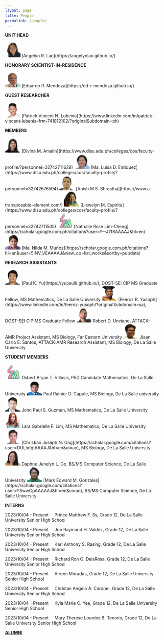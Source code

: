 ```yaml
---
layout: page
title: People
permalink: /people/
---
```


**UNIT HEAD**

<img src='/assets/people/angelyn-lao.png' width='50' />
[Angelyn R. Lao](https://angelynlao.github.io/)

**HONORARY SCIENTIST-IN-RESIDENCE**

<img src='/assets/people/ed-mendoza.png' width='50' />
[Eduardo R. Mendoza](https://ed-r-mendoza.github.io/)

**GUEST RESEARCHER**

<img src='/assets/people/patrick-lubenia.png' width='50' />
[Patrick Vincent N. Lubenia](https://www.linkedin.com/in/patrick-vincent-lubenia-frm-741812102/?originalSubdomain=ph)

**MEMBERS**

<img src='/assets/people/divina-amalin.png' width='50' />
[Divina M. Amalin](https://www.dlsu.edu.ph/colleges/cos/faculty-profile/?personnel=32742711629)

<img src='/assets/people/malu-enriquez.png' width='50' />
[Ma. Luisa D. Enriquez](https://www.dlsu.edu.ph/colleges/cos/faculty-profile/?personnel=32742676594)

<img src='/assets/people/anish-shrestha.png' width='50' />
[Anish M.S. Shrestha](https://www.a-transposable-element.com/)

<img src='/assets/people/lyn-espiritu.png' width='50' />
[Llewelyn M. Espiritu](https://www.dlsu.edu.ph/colleges/cos/faculty-profile/?personnel=32742711505)

<img src='/assets/people/no-photo.png' width='50' />
[Nathalie Rose Lim-Cheng](https://scholar.google.com.ph/citations?user=Y--J7f8AAAAJ&hl=en)

<img src='/assets/people/nilda-munoz.png' width='50' />
[Ma. Nilda M. Muñoz](https://scholar.google.com.ph/citations?hl=en&user=5lNV_VEAAAAJ&view_op=list_works&sortby=pubdate)

**RESEARCH ASSISTANTS**

<img src='/assets/people/paul-yu.png' width='50' />
[Paul K. Yu](https://yupaulk.github.io/), DOST-SEI CIP MS Graduate Fellow, MS Mathematics, De La Salle University

<img src='/assets/people/feeroz-yusoph.png' width='50' />
[Feeroz R. Yusoph](https://www.linkedin.com/in/feeroz-yusoph/?originalSubdomain=sa), DOST-SEI CIP MS Graduate Fellow

<img src='/assets/people/robert-unciano.png' width='50' />
Robert D. Unciano, ATTACK-AMR Project Assistant, MS Biology, Far Eastern University

<img src='/assets/people/jiaan-santos.png' width='50' />
Jiaan Carlo E. Santos, ATTACK-AMR Research Assistant, MS Biology, De La Salle University

**STUDENT MEMBERS**

<img src='/assets/people/no-photo.png' width='50' />
Osbert Bryan T. Villasis, PhD Candidate Mathematics, De La Salle University

<img src='/assets/people/paul-capule.png' width='50' />
Paul Rainier D. Capule, MS Biology, De La Salle university

<img src='/assets/people/jp-guzman.png' width='50' />
John Paul S. Guzman, MS Mathematics, De La Salle University

<img src='/assets/people/lara-lim.png' width='50' />
Lara Gabrielle F. Lim, MS Mathematics, De La Salle University

<img src='/assets/people/cj-ong.png' width='50' />
[Christian Joseph N. Ong](https://scholar.google.com/citations?user=DULhdgIAAAAJ&hl=en&oi=ao), MS Biology, De La Salle University

<img src='/assets/people/daphne-go.png' width='50' />
Daphne Janelyn L. Go, BS/MS Computer Science, De La Salle University

<img src='/assets/people/mark-gonzales.png' width='50' />
[Mark Edward M. Gonzales](https://scholar.google.com/citations?user=YSwwCpAAAAAJ&hl=en&oi=ao), BS/MS Computer Science, De La Salle University

**INTERNS**

2023/10/04 - Present &nbsp; &nbsp; Prince Matthew F. Sy, Grade 12, De La Salle University Senior High 
School

2023/10/04 - Present &nbsp; &nbsp; Jon Raymond H. Valdez, Grade 12, De La Salle University Senior High 
School

2023/10/04 - Present &nbsp; &nbsp; Karl Anthony S. Rasing, Grade 12, De La Salle University Senior High 
School

2023/10/04 - Present &nbsp; &nbsp; Richard Ron O. DelaRosa, Grade 12, De La Salle University Senior High 
School

2023/10/04 - Present &nbsp; &nbsp; Airene Moradas, Grade 12, De La Salle University Senior High 
School

2023/10/04 - Present &nbsp; &nbsp; Christan Angelo A. Coronel, Grade 12, De La Salle University Senior High 
School

2023/10/04 - Present &nbsp; &nbsp; Kyla Marie C. Yee, Grade 12, De La Salle University Senior High 
School

2023/10/04 - Present &nbsp; &nbsp; Mary Therese Lourdes B. Tenorio, Grade 12, De La Salle University Senior High 
School


[**ALUMNI**](/alumni)
